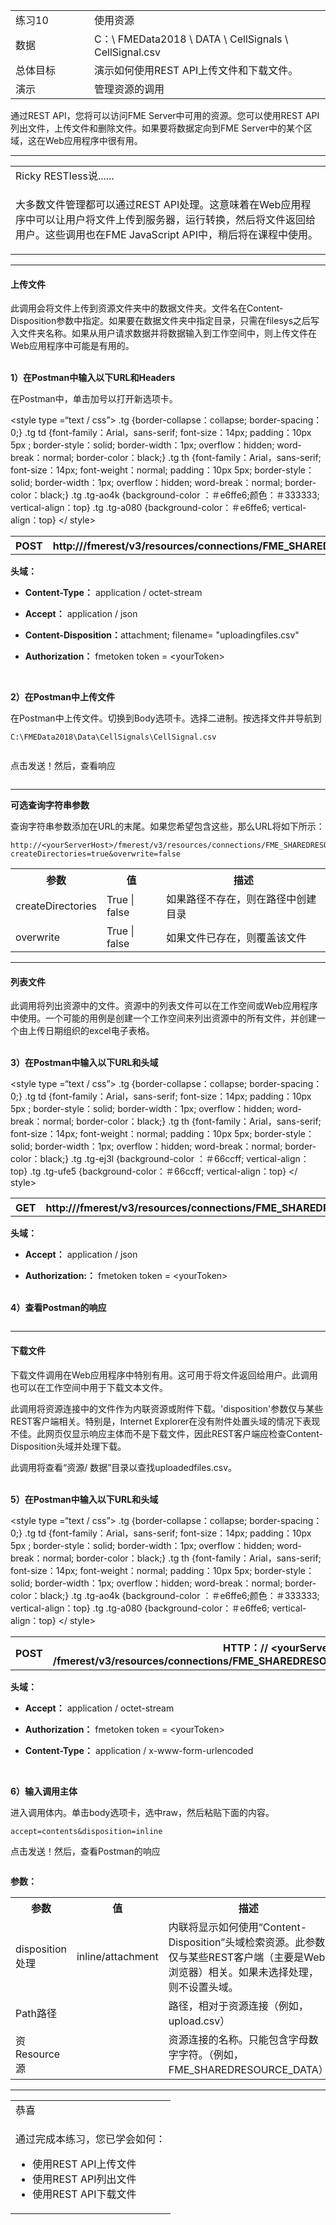   <div id="readme" class="readme blob instapaper_body">
    <article class="markdown-body entry-content" itemprop="text"><table>
<tbody><tr>
<td width="25%">
<i></i><font style="vertical-align: inherit;"><font style="vertical-align: inherit;">
练习10 
</font></font></td>
<td><font style="vertical-align: inherit;"><font style="vertical-align: inherit;">
 使用资源
</font></font></td>
</tr>
<tr>
<td><font style="vertical-align: inherit;"><font style="vertical-align: inherit;">数据</font></font></td>
<td><font style="vertical-align: inherit;"><font style="vertical-align: inherit;">C：\ FMEData2018 \ DATA \ CellSignals \ CellSignal.csv
</font></font></td>
</tr>
<tr>
<td><font style="vertical-align: inherit;"><font style="vertical-align: inherit;">总体目标</font></font></td>
<td><font style="vertical-align: inherit;"><font style="vertical-align: inherit;"> 演示如何使用REST API上传文件和下载文件。 </font></font></td>
</tr>
<tr>
<td><font style="vertical-align: inherit;"><font style="vertical-align: inherit;">演示</font></font></td>
<td><font style="vertical-align: inherit;"><font style="vertical-align: inherit;"> 管理资源的调用 </font></font></td>
</tr>
</tbody></table>
<p><font style="vertical-align: inherit;"><font style="vertical-align: inherit;">通过REST API，您将可以访问FME Server中可用的资源。</font><font style="vertical-align: inherit;">您可以使用REST API列出文件，上传文件和删除文件。</font><font style="vertical-align: inherit;">如果要将数据定向到FME Server中的某个区域，这在Web应用程序中很有用。</font></font></p>
<hr>
<table>
<tbody><tr>
<td>
<i></i><font style="vertical-align: inherit;"><font style="vertical-align: inherit;">
Ricky RESTless说......
</font></font></td>
</tr>
<tr>
<td>

<p><font style="vertical-align: inherit;"><font style="vertical-align: inherit;">大多数文件管理都可以通过REST API处理。</font><font style="vertical-align: inherit;">这意味着在Web应用程序中可以让用户将文件上传到服务器，运行转换，然后将文件返回给用户。</font><font style="vertical-align: inherit;">这些调用也在FME JavaScript API中，稍后将在课程中使用。</font></font></p>

</td>
</tr>
</tbody></table>
<hr>
<h4><a id="user-content-uploading-a-file" class="anchor" aria-hidden="true" href="./6.1.WorkingWithResources.md#uploading-a-file"></a><font style="vertical-align: inherit;"><font style="vertical-align: inherit;">上传文件</font></font></h4>
<p><font style="vertical-align: inherit;"><font style="vertical-align: inherit;">此调用会将文件上传到资源文件夹中的数据文件夹。</font><font style="vertical-align: inherit;">文件名在Content-Disposition参数中指定。</font><font style="vertical-align: inherit;">如果要在数据文件夹中指定目录，只需在filesys之后写入文件夹名称。</font><font style="vertical-align: inherit;">如果从用户请求数据并将数据输入到工作空间中，则上传文件在Web应用程序中可能是有用的。</font></font></p>
<p><br><strong><font style="vertical-align: inherit;"><font style="vertical-align: inherit;">1）在Postman中输入以下URL和Headers</font></font></strong></p>
<p><font style="vertical-align: inherit;"><font style="vertical-align: inherit;">在Postman中，单击加号以打开新选项卡。</font></font></p><font style="vertical-align: inherit;"><font style="vertical-align: inherit;">

&lt;style type =“text / css”&gt; .tg {border-collapse：collapse; border-spacing：0;} .tg td {font-family：Arial，sans-serif; font-size：14px; padding：10px 5px ; border-style：solid; border-width：1px; overflow：hidden; word-break：normal; border-color：black;} .tg th {font-family：Arial，sans-serif; font-size：14px; font-weight：normal; padding：10px 5px; border-style：solid; border-width：1px; overflow：hidden; word-break：normal; border-color：black;} .tg .tg-ao4k {background-color ：＃e6ffe6;颜色：＃333333; vertical-align：top} .tg .tg-a080 {background-color：＃e6ffe6; vertical-align：top} &lt;/ style&gt;
</font></font><table>
  <tbody><tr>
    <th><font style="vertical-align: inherit;"><font style="vertical-align: inherit;">POST</font></font></th>
    <th><font style="vertical-align: inherit;"><font style="vertical-align: inherit;">http://<yourServerHost>/fmerest/v3/resources/connections/FME_SHAREDRESOURCE_DATA/filesys/</font></font></th>
  </tr>
</tbody></table>
<p><strong><font style="vertical-align: inherit;"><font style="vertical-align: inherit;">头域：</font></font></strong></p>
<ul>
<li>
<p><strong><font style="vertical-align: inherit;"><font style="vertical-align: inherit;">Content-Type：</font></font></strong><font style="vertical-align: inherit;"><font style="vertical-align: inherit;"> application / octet-stream</font></font></p>
</li>
<li>
<p><strong><font style="vertical-align: inherit;"><font style="vertical-align: inherit;">Accept：</font></font></strong><font style="vertical-align: inherit;"><font style="vertical-align: inherit;"> application / json</font></font></p>
</li>
<li>
<p><strong><font style="vertical-align: inherit;"><font style="vertical-align: inherit;">Content-Disposition：</font></font></strong><font style="vertical-align: inherit;"><font style="vertical-align: inherit;">attachment; filename= "uploadingfiles.csv"</font></font></p>
</li>
<li>
<p><strong><font style="vertical-align: inherit;"><font style="vertical-align: inherit;">Authorization：</font></font></strong><font style="vertical-align: inherit;"><font style="vertical-align: inherit;"> fmetoken token = &lt;yourToken&gt;</font></font></p>
</li>
</ul>
<p><a target="_blank" rel="noopener noreferrer" href="./Images/image6.2.1.FileUploadRequest.png"><img src="./Images/image6.2.1.FileUploadRequest.png" alt="" style="max-width:100%;"></a></p>
<p><br><strong><font style="vertical-align: inherit;"><font style="vertical-align: inherit;">2）在Postman中上传文件</font></font></strong>
<br></p>
<p><font style="vertical-align: inherit;"><font style="vertical-align: inherit;">在Postman中上传文件。</font><font style="vertical-align: inherit;">切换到Body选项卡。</font><font style="vertical-align: inherit;">选择二进制。</font><font style="vertical-align: inherit;">按选择文件并导航到</font></font></p>
<pre><code>C:\FMEData2018\Data\CellSignals\CellSignal.csv
</code></pre>
<p><a target="_blank" rel="noopener noreferrer" href="./Images/image6.2.2.CellSignal.png"><img src="./Images/image6.2.2.CellSignal.png" alt="" style="max-width:100%;"></a></p>
<p><font style="vertical-align: inherit;"><font style="vertical-align: inherit;">点击发送！</font><font style="vertical-align: inherit;">然后，查看响应</font></font></p>
<p><a target="_blank" rel="noopener noreferrer" href="./Images/image6.2.3.FileUploadResponse.png"><img src="./Images/image6.2.3.FileUploadResponse.png" alt="" style="max-width:100%;"></a></p>
<hr>
<p><strong><font style="vertical-align: inherit;"><font style="vertical-align: inherit;">可选查询字符串参数</font></font></strong></p>
<p><font style="vertical-align: inherit;"><font style="vertical-align: inherit;">查询字符串参数添加在URL的末尾。</font><font style="vertical-align: inherit;">如果您希望包含这些，那么URL将如下所示：</font></font></p>
<pre><code>http://&lt;yourServerHost&gt;/fmerest/v3/resources/connections/FME_SHAREDRESOURCE_DATA/filesys?createDirectories=true&amp;overwrite=false
</code></pre>
<table>
<tbody><tr>
<th><font style="vertical-align: inherit;"><font style="vertical-align: inherit;">参数</font></font></th>
<th><font style="vertical-align: inherit;"><font style="vertical-align: inherit;">值</font></font></th>
<th><font style="vertical-align: inherit;"><font style="vertical-align: inherit;">描述</font></font></th>
</tr>
<tr>
<td><font style="vertical-align: inherit;"><font style="vertical-align: inherit;">createDirectories</font></font></td>
<td><font style="vertical-align: inherit;"><font style="vertical-align: inherit;">True | false</font></font></td>
<td><font style="vertical-align: inherit;"><font style="vertical-align: inherit;">如果路径不存在，则在路径中创建目录</font></font></td>
</tr><tr>
<td><font style="vertical-align: inherit;"><font style="vertical-align: inherit;">overwrite</font></font></td>
<td><font style="vertical-align: inherit;"><font style="vertical-align: inherit;">True | false</font></font></td>
<td><font style="vertical-align: inherit;"><font style="vertical-align: inherit;"> 如果文件已存在，则覆盖该文件 </font></font></td>
</tr>
</tbody></table>
<hr>
<h4><a id="user-content-listing-files" class="anchor" aria-hidden="true" href="./6.1.WorkingWithResources.md#listing-files"></a><font style="vertical-align: inherit;"><font style="vertical-align: inherit;">列表文件</font></font></h4>
<p><font style="vertical-align: inherit;"><font style="vertical-align: inherit;">此调用将列出资源中的文件。</font><font style="vertical-align: inherit;">资源中的列表文件可以在工作空间或Web应用程序中使用。</font><font style="vertical-align: inherit;">一个可能的用例是创建一个工作空间来列出资源中的所有文件，并创建一个由上传日期组织的excel电子表格。</font></font></p>
<p><br><strong><font style="vertical-align: inherit;"><font style="vertical-align: inherit;">3）在Postman中输入以下URL和头域</font></font></strong></p><font style="vertical-align: inherit;"><font style="vertical-align: inherit;">

&lt;style type =“text / css”&gt; .tg {border-collapse：collapse; border-spacing：0;} .tg td {font-family：Arial，sans-serif; font-size：14px; padding：10px 5px ; border-style：solid; border-width：1px; overflow：hidden; word-break：normal; border-color：black;} .tg th {font-family：Arial，sans-serif; font-size：14px; font-weight：normal; padding：10px 5px; border-style：solid; border-width：1px; overflow：hidden; word-break：normal; border-color：black;} .tg .tg-ej3l {background-color ：＃66ccff; vertical-align：top} .tg .tg-ufe5 {background-color：＃66ccff; vertical-align：top} &lt;/ style&gt;
</font></font><table>
  <tbody><tr>
    <th><font style="vertical-align: inherit;"><font style="vertical-align: inherit;">GET</font></font></th>
    <th><font style="vertical-align: inherit;"><font style="vertical-align: inherit;">http://<yourServerHost>/fmerest/v3/resources/connections/FME_SHAREDRESOURCE_DATA/filesys/</font></font></th>
  </tr>
</tbody></table>
<p><strong><font style="vertical-align: inherit;"><font style="vertical-align: inherit;">头域：</font></font></strong></p>
<ul>
<li>
<p><strong><font style="vertical-align: inherit;"><font style="vertical-align: inherit;">Accept：</font></font></strong><font style="vertical-align: inherit;"><font style="vertical-align: inherit;"> application / json</font></font></p>
</li>
<li>
<p><strong><font style="vertical-align: inherit;"><font style="vertical-align: inherit;">Authorization:：</font></font></strong><font style="vertical-align: inherit;"><font style="vertical-align: inherit;"> fmetoken token = &lt;yourToken&gt;</font></font></p>
</li>
</ul>
<p><br><strong><font style="vertical-align: inherit;"><font style="vertical-align: inherit;">4）查看Postman的响应</font></font></strong></p>
<p><a target="_blank" rel="noopener noreferrer" href="./Images/image6.2.4.ListFileResult.png"><img src="./Images/image6.2.4.ListFileResult.png" alt="" style="max-width:100%;"></a></p>
<hr>
<h4><a id="user-content-downloading-a-file" class="anchor" aria-hidden="true" href="./6.1.WorkingWithResources.md#downloading-a-file"></a><font style="vertical-align: inherit;"><font style="vertical-align: inherit;">下载文件</font></font></h4>
<p><font style="vertical-align: inherit;"><font style="vertical-align: inherit;">下载文件调用在Web应用程序中特别有用。</font><font style="vertical-align: inherit;">这可用于将文件返回给用户。</font><font style="vertical-align: inherit;">此调用也可以在工作空间中用于下载文本文件。</font></font></p>
<p><font style="vertical-align: inherit;"><font style="vertical-align: inherit;">此调用将资源连接中的文件作为内联资源或附件下载。</font><font style="vertical-align: inherit;">'disposition'参数仅与某些REST客户端相关。</font><font style="vertical-align: inherit;">特别是，Internet Explorer在没有附件处置头域的情况下表现不佳。</font><font style="vertical-align: inherit;">此网页仅显示响应主体而不是下载文件，因此REST客户端应检查Content-Disposition头域并处理下载。</font></font></p>
<p><font style="vertical-align: inherit;"><font style="vertical-align: inherit;">此调用将查看“资源/ 数据”目录以查找uploadedfiles.csv。</font></font></p>
<p><br><strong><font style="vertical-align: inherit;"><font style="vertical-align: inherit;">5）在Postman中输入以下URL和头域</font></font></strong></p><font style="vertical-align: inherit;"><font style="vertical-align: inherit;">

&lt;style type =“text / css”&gt; .tg {border-collapse：collapse; border-spacing：0;} .tg td {font-family：Arial，sans-serif; font-size：14px; padding：10px 5px ; border-style：solid; border-width：1px; overflow：hidden; word-break：normal; border-color：black;} .tg th {font-family：Arial，sans-serif; font-size：14px; font-weight：normal; padding：10px 5px; border-style：solid; border-width：1px; overflow：hidden; word-break：normal; border-color：black;} .tg .tg-ao4k {background-color ：＃e6ffe6;颜色：＃333333; vertical-align：top} .tg .tg-a080 {background-color：＃e6ffe6; vertical-align：top} &lt;/ style&gt;
</font></font><table>
  <tbody><tr>
    <th><font style="vertical-align: inherit;"><font style="vertical-align: inherit;">POST</font></font></th>
    <th><font style="vertical-align: inherit;"><font style="vertical-align: inherit;">HTTP：// &lt;yourServerHost&gt; /fmerest/v3/resources/connections/FME_SHAREDRESOURCE_DATA/download/uploadingfiles.csv</font></font></th>
  </tr>
</tbody></table>
<p><strong><font style="vertical-align: inherit;"><font style="vertical-align: inherit;">头域：</font></font></strong></p>
<ul>
<li>
<p><strong><font style="vertical-align: inherit;"><font style="vertical-align: inherit;">Accept：</font></font></strong><font style="vertical-align: inherit;"><font style="vertical-align: inherit;"> application / octet-stream</font></font></p>
</li>
<li>
<p><strong><font style="vertical-align: inherit;"><font style="vertical-align: inherit;">Authorization：</font></font></strong><font style="vertical-align: inherit;"><font style="vertical-align: inherit;"> fmetoken token = &lt;yourToken&gt;</font></font></p>
</li>
<li>
<p><strong><font style="vertical-align: inherit;"><font style="vertical-align: inherit;">Content-Type：</font></font></strong><font style="vertical-align: inherit;"><font style="vertical-align: inherit;"> application / x-www-form-urlencoded</font></font></p>
</li>
</ul>
<p><a target="_blank" rel="noopener noreferrer" href="./Images/image6.2.5.FileDownloadRequest.png"><img src="./Images/image6.2.5.FileDownloadRequest.png" alt="" style="max-width:100%;"></a></p>
<p><br><strong><font style="vertical-align: inherit;"><font style="vertical-align: inherit;">6）输入调用主体</font></font></strong></p>
<p><font style="vertical-align: inherit;"><font style="vertical-align: inherit;">进入调用体内。</font><font style="vertical-align: inherit;">单击body选项卡，选中raw，然后粘贴下面的内容。</font></font></p>
<pre><code>accept=contents&amp;disposition=inline
</code></pre>
<p><font style="vertical-align: inherit;"><font style="vertical-align: inherit;">点击发送！</font><font style="vertical-align: inherit;">然后，查看Postman的响应</font></font></p>
<p><a target="_blank" rel="noopener noreferrer" href="./Images/image6.2.6.CSVDownload.png"><img src="./Images/image6.2.6.CSVDownload.png" alt="" style="max-width:100%;"></a></p>
<p><strong><font style="vertical-align: inherit;"><font style="vertical-align: inherit;">参数：</font></font></strong></p>
<table>
<tbody><tr>
<th><font style="vertical-align: inherit;"><font style="vertical-align: inherit;">参数</font></font></th>
<th><font style="vertical-align: inherit;"><font style="vertical-align: inherit;">值</font></font></th>
<th><font style="vertical-align: inherit;"><font style="vertical-align: inherit;">描述</font></font></th>
</tr>
<tr>
<td><font style="vertical-align: inherit;"><font style="vertical-align: inherit;">disposition处理</font></font></td>
<td><font style="vertical-align: inherit;"><font style="vertical-align: inherit;"> inline/attachment </font></font></td>
<td><font style="vertical-align: inherit;"><font style="vertical-align: inherit;">内联将显示如何使用“Content-Disposition”头域检索资源。</font><font style="vertical-align: inherit;">此参数仅与某些REST客户端（主要是Web浏览器）相关。</font><font style="vertical-align: inherit;">如果未选择处理，则不设置头域。</font></font></td>
</tr><tr>
<td><font style="vertical-align: inherit;"><font style="vertical-align: inherit;">Path路径</font></font></td>
<td></td>
<td><font style="vertical-align: inherit;"><font style="vertical-align: inherit;"> 路径，相对于资源连接（例如，upload.csv） </font></font></td>
</tr><tr>
<td><font style="vertical-align: inherit;"><font style="vertical-align: inherit;">资Resource源</font></font></td>
<td></td>
<td><font style="vertical-align: inherit;"><font style="vertical-align: inherit;">资源连接的名称。</font><font style="vertical-align: inherit;">只能包含字母数字字符。</font><font style="vertical-align: inherit;">（例如，FME_SHAREDRESOURCE_DATA）</font></font></td>
</tr>
</tbody></table>
<hr>

<table>
<tbody><tr>
<td>
<i></i><font style="vertical-align: inherit;"><font style="vertical-align: inherit;">
恭喜
</font></font></td>
</tr>
<tr>
<td><font style="vertical-align: inherit;"><font style="vertical-align: inherit;">

通过完成本练习，您已学会如何：
</font></font><br>
<ul><li><font style="vertical-align: inherit;"><font style="vertical-align: inherit;">使用REST API上传文件</font></font></li>
<li><font style="vertical-align: inherit;"><font style="vertical-align: inherit;">使用REST API列出文件</font></font></li>
<li><font style="vertical-align: inherit;"><font style="vertical-align: inherit;">使用REST API下载文件</font></font></li>

</ul></td>
</tr>
</tbody></table>
</article>
  </div>
